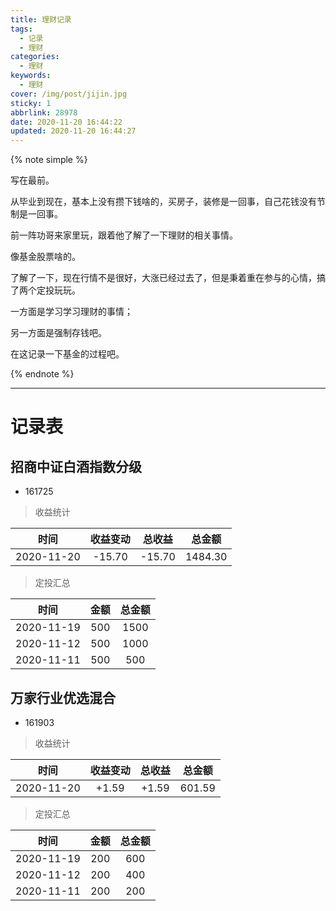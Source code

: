 ```yaml
---
title: 理财记录
tags:
  - 记录
  - 理财
categories:
  - 理财
keywords:
  - 理财
cover: /img/post/jijin.jpg
sticky: 1
abbrlink: 28978
date: 2020-11-20 16:44:22
updated: 2020-11-20 16:44:27
---
```


{% note simple %}

写在最前。

从毕业到现在，基本上没有攒下钱啥的，买房子，装修是一回事，自己花钱没有节制是一回事。

前一阵功哥来家里玩，跟着他了解了一下理财的相关事情。

像基金股票啥的。

了解了一下，现在行情不是很好，大涨已经过去了，但是秉着重在参与的心情，搞了两个定投玩玩。

一方面是学习学习理财的事情；

另一方面是强制存钱吧。

在这记录一下基金的过程吧。

{% endnote %}

---

# 记录表

## 招商中证白酒指数分级

- 161725

> 收益统计

| 时间 | 收益变动 | 总收益 | 总金额 |
| :----: | :--------: | :------: | :------: |
| 2020-11-20 | -15.70 | -15.70 | 1484.30 |

> 定投汇总

| 时间 | 金额 | 总金额 |
| :----: | :----: | :----: |
| 2020-11-19 | 500 | 1500 |
| 2020-11-12 | 500 | 1000 |
| 2020-11-11 | 500 | 500 |

## 万家行业优选混合

- 161903

> 收益统计

|    时间    | 收益变动 | 总收益 | 总金额  |
| :--------: | :------: | :----: | :-----: |
| 2020-11-20 |  +1.59  | +1.59 | 601.59 |

> 定投汇总

|    时间    | 金额 | 总金额 |
| :--------: | :--: | :----: |
| 2020-11-19 | 200  |  600   |
| 2020-11-12 | 200  |  400   |
| 2020-11-11 | 200  |  200   |